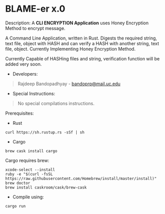 # BLAME-er x.0

Description: A **CLI ENCRYPTION Application** uses Honey Encryption Method to encrypt message.

A Command Line Application, written in Rust.
Digests the required string, text file, object with HASH and can verify a HASH with another string, text file, object.
Currently Implementing Honey Encryption Method.

Currently Capable of HASHing files and string, verification function will be added very soon.


 * Developers:
> Rajdeep Bandopadhyay - bandoprp@mail.uc.edu


 * Special Instructions:
> No special compilations instructions.



Prerequisites:

* Rust 
``` 
curl https://sh.rustup.rs -sSf | sh
```

* Cargo
```
brew cask install cargo
```
Cargo requires brew:
```
xcode-select --install
ruby -e "$(curl -fsSL https://raw.githubusercontent.com/Homebrew/install/master/install)"
brew doctor
brew install caskroom/cask/brew-cask
```

* Compile using:
```
cargo run
```
